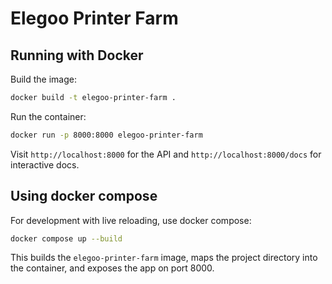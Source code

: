 # Elegoo Printer Farm

## Running with Docker

Build the image:

```bash
docker build -t elegoo-printer-farm .
```

Run the container:

```bash
docker run -p 8000:8000 elegoo-printer-farm
```

Visit `http://localhost:8000` for the API and `http://localhost:8000/docs` for interactive docs.

## Using docker compose

For development with live reloading, use docker compose:

```bash
docker compose up --build
```

This builds the `elegoo-printer-farm` image, maps the project directory into the container, and exposes the app on port 8000.
